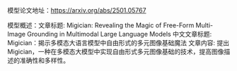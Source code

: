 模型论文地址：https://arxiv.org/abs/2501.05767

模型概述：文章标题: Migician: Revealing the Magic of Free-Form Multi-Image Grounding in Multimodal Large Language Models
中文文章标题: Migician：揭示多模态大语言模型中自由形式的多元图像基础魔法
文章内容: 提出Migician，一种在多模态大模型中实现自由形式多元图像基础的技术，提高图像描述的准确性和多样性。
